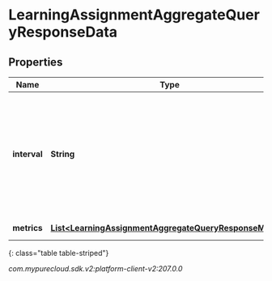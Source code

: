 # LearningAssignmentAggregateQueryResponseData


## Properties

| Name | Type | Description | Notes |
| ------------ | ------------- | ------------- | ------------- |
| **interval** | **String** | Specifies the range of due dates to be used for filtering. A maximum of 1 year can be specified in the range. Intervals are represented as an ISO-8601 string. For example: YYYY-MM-DDThh:mm:ss/YYYY-MM-DDThh:mm:ss |  [optional] |
| **metrics** | [**List&lt;LearningAssignmentAggregateQueryResponseMetric&gt;**](LearningAssignmentAggregateQueryResponseMetric) | The list of aggregated metrics |  [optional] |
{: class="table table-striped"}




_com.mypurecloud.sdk.v2:platform-client-v2:207.0.0_
